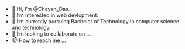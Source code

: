 - 👋 Hi, I’m @Chayan_Das.
- 👀 I’m interested in web devlopment.
- 🌱 I’m currently pursuing Bachelor of Technology in computer science and technology.
- 💞️ I’m looking to collaborate on ...
- 📫 How to reach me ...

<!---
Chayandas07 is a ✨ special ✨ repository because its `README.md` (this file) appears on your GitHub profile.
You can click the Preview link to take a look at your changes.
--->

